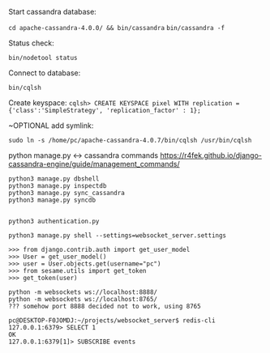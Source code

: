 Start cassandra database:

`cd apache-cassandra-4.0.0/ && bin/cassandra`
`bin/cassandra -f`

Status check:

`bin/nodetool status`

Connect to database:

`bin/cqlsh`

Create keyspace:
`cqlsh> CREATE KEYSPACE pixel WITH replication = {'class':'SimpleStrategy', 'replication_factor' : 1};`

~OPTIONAL add symlink:

`sudo ln -s /home/pc/apache-cassandra-4.0.7/bin/cqlsh /usr/bin/cqlsh`

python manage.py <-> cassandra commands
https://r4fek.github.io/django-cassandra-engine/guide/management_commands/
```
python3 manage.py dbshell
python3 manage.py inspectdb
python3 manage.py sync_cassandra
python3 manage.py syncdb


python3 authentication.py

python3 manage.py shell --settings=websocket_server.settings

>>> from django.contrib.auth import get_user_model
>>> User = get_user_model()
>>> user = User.objects.get(username="pc")
>>> from sesame.utils import get_token
>>> get_token(user)

python -m websockets ws://localhost:8888/
python -m websockets ws://localhost:8765/
??? somehow port 8888 decided not to work, using 8765

pc@DESKTOP-F0JOMDJ:~/projects/websocket_server$ redis-cli
127.0.0.1:6379> SELECT 1
OK
127.0.0.1:6379[1]> SUBSCRIBE events

